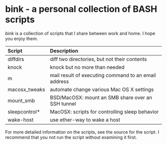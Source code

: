 # bink - a personal collection of BASH scripts

_bink_ is a collection of scripts that I share between work and
home.  I hope you enjoy them.

| **Script**    | **Description** |
| :------------ | :-------------- |
| diffdirs      | diff two directories, but not their contents |
| knock         | knock but no more than needed |
| m             | mail result of executing command to an email address |
| macosx_tweaks | automate change various Mac OS X settings |
| mount_smb     | BSD/MacOSX: mount an SMB share over an SSH tunnel |
| sleepcontrol* | MacOSX: scripts for controlling sleep behavior |
| wake-host     | use ether-way to wake a host |

For more detailed information on the scripts, see the source for the
script.  I recommend that you not run the script without examining it
first.
